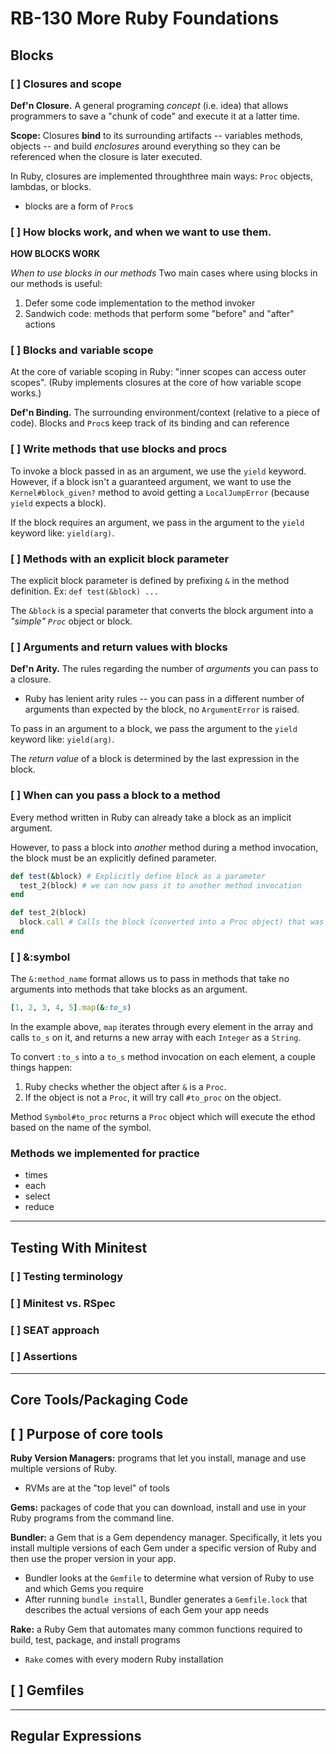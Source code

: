 # RB-130 More Ruby Foundations

## Blocks

### [ ] Closures and scope

**Def'n Closure.** A general programing *concept* (i.e. idea) that allows programmers to save a "chunk of code" and execute it at a latter time. 

**Scope:** Closures **bind** to its surrounding artifacts -- variables methods, objects -- and build *enclosures* around everything so they can be referenced when the closure is later executed.

In Ruby, closures are implemented throughthree main ways: `Proc` objects, lambdas, or blocks.
- blocks are a form of `Proc`s

### [ ] How blocks work, and when we want to use them.

**HOW BLOCKS WORK**

*When to use blocks in our methods*
Two main cases where using blocks in our methods is useful:
1. Defer some code implementation to the method invoker
2. Sandwich code: methods that perform some "before" and "after" actions

### [ ] Blocks and variable scope

At the core of variable scoping in Ruby: "inner scopes can access outer scopes". (Ruby implements closures at the core of how variable scope works.)

**Def'n Binding.** The surrounding environment/context (relative to a piece of code).
Blocks and `Proc`s keep track of its binding and can reference  

### [ ] Write methods that use blocks and procs

To invoke a block passed in as an argument, we use the `yield` keyword. However, if a block isn't a guaranteed argument, we want to use the `Kernel#block_given?` method to avoid getting a `LocalJumpError` (because `yield` expects a block).

If the block requires an argument, we pass in the argument to the `yield` keyword like: `yield(arg)`.

### [ ] Methods with an explicit block parameter

The explicit block parameter is defined by prefixing `&` in the method definition.
Ex: `def test(&block) ... `

The `&block` is a special parameter that converts the block argument into a *"simple" `Proc`* object or block.

### [ ] Arguments and return values with blocks

**Def'n Arity.** The rules regarding the number of *arguments* you can pass to a closure.
- Ruby has lenient arity rules -- you can pass in a different number of arguments than expected by the block, no `ArgumentError` is raised. 

To pass in an argument to a block, we pass the argument to the `yield` keyword like: `yield(arg)`.

The *return value* of a block is determined by the last expression in the block.

### [ ] When can you pass a block to a method

Every method written in Ruby can already take a block as an implicit argument. 

However, to pass a block into *another* method during a method invocation, the block must be an explicitly defined parameter.
``` ruby
def test(&block) # Explicitly define block as a parameter
  test_2(block) # we can now pass it to another method invocation
end

def test_2(block)
  block.call # Calls the block (converted into a Proc object) that was passed in during `test` method invocation
end
```

### [ ] &:symbol

The `&:method_name` format allows us to pass in methods that take no arguments into methods that take blocks as an argument. 

``` ruby
[1, 2, 3, 4, 5].map(&:to_s) 
```

In the example above, `map` iterates through every element in the array and calls `to_s` on it, and returns a new array with each `Integer` as a `String`. 

To convert `:to_s` into a `to_s` method invocation on each element, a couple things happen:
1. Ruby checks whether the object after `&` is a `Proc`. 
2. If the object is not a `Proc`, it will try call `#to_proc` on the object. 

Method `Symbol#to_proc` returns a `Proc` object which will execute the ethod based on the name of the symbol. 


### Methods we implemented for practice
- times
- each
- select
- reduce

--- 

## Testing With Minitest

### [ ] Testing terminology
### [ ] Minitest vs. RSpec
### [ ] SEAT approach
### [ ] Assertions

--- 

## Core Tools/Packaging Code

## [ ] Purpose of core tools

**Ruby Version Managers:** programs that let you install, manage and use multiple versions of Ruby. 
- RVMs are at the "top level" of tools

**Gems:** packages of code that you can download, install and use in your Ruby programs from the command line. 

**Bundler:** a Gem that is a Gem dependency manager. Specifically, it lets you install multiple versions of each Gem under a specific version of Ruby and then use the proper version in your app.
- Bundler looks at the `Gemfile` to determine what version of Ruby to use and which Gems you require
- After running `bundle install`, Bundler generates a `Gemfile.lock` that describes the actual versions of each Gem your app needs

**Rake:** a Ruby Gem that automates many common functions required to build, test, package, and install programs
- `Rake` comes with every modern Ruby installation 

## [ ] Gemfiles

---

## Regular Expressions